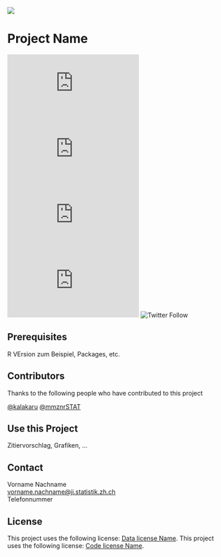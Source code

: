 ![](https://opendata.swiss/content/uploads/2016/02/kt_zh.png)

# Project Name

![GitHub repo size](https://img.shields.io/github/repo-size/scottydocs/README-template.md)
![GitHub contributors](https://img.shields.io/github/contributors/scottydocs/README-template.md)
![GitHub stars](https://img.shields.io/github/stars/scottydocs/README-template.md?style=social)
![GitHub forks](https://img.shields.io/github/forks/scottydocs/README-template.md?style=social)
![Twitter Follow](https://img.shields.io/twitter/follow/statistik_zh?style=social)

## Prerequisites

R VErsion zum Beispiel, Packages, etc.

## Contributors

Thanks to the following people who have contributed to this project

[@kalakaru](https://github.com/kalakaru)
[@mmznrSTAT](https://github.com/mmznrSTAT)

## Use this Project

Zitiervorschlag, Grafiken, ...

## Contact

Vorname Nachname <br>
vorname.nachname@ji.statistik.zh.ch <br>
Telefonnummer <br>

## License

This project uses the following license: [Data license Name](<link>).
This project uses the following license: [Code license Name](<link>).